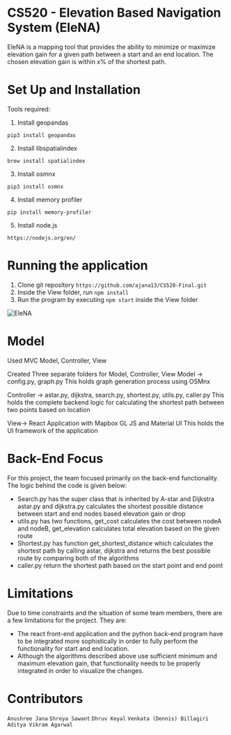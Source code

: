 
# CS520 - Elevation Based Navigation System (EleNA)

EleNA is a mapping tool that provides the ability to minimize or maximize elevation gain for a given path between a start and an end location. The chosen elevation gain is within x% of the shortest path.

# Set Up and Installation

Tools required:

1. Install geopandas

```
pip3 install geopandas
```

2. Install libspatialindex

```
brew install spatialindex
```

3. Install osmnx

```
pip3 install osmnx
```

4. Install memory profiler

```
pip install memory-profiler
```

5. Install node.js

```
https://nodejs.org/en/
```

# Running the application

1. Clone git repository `https://github.com/ajana13/CS520-Final.git`
2. Inside the View folder, run `npm install`
3. Run the program by executing `npm start` inside the View folder

![EleNA](map.png)

# Model

Used MVC Model, Controller, View 

Created Three separate folders for Model, Controller, View
Model -> config.py, graph.py
This holds graph generation process using OSMnx

Controller -> astar.py, dijkstra, search.py, shortest.py, utils.py, caller.py
This holds the complete backend logic for calculating the shortest path between two points based on location

View-> React Application with Mapbox GL JS and Material UI
This holds the UI framework of the application

# Back-End Focus

For this project, the team focused primarily on the back-end functionality. The logic behind the code is given below:

- Search.py has the super class that is inherited by A-star and Dijkstra
astar.py and dijkstra.py calculates the shortest possible distance between start and end nodes based elevation gain or drop
- utils.py has two functions, get_cost calculates the cost between nodeA and nodeB, get_elevation calculates total elevation based on the given route
- Shortest.py has function get_shortest_distance which calculates the shortest path by calling astar, dijkstra and returns the best possible route by comparing both of the algorithms
- caller.py return the shortest path based on the start point and end point 

# Limitations

Due to time constraints and the situation of some team members, there are a few limitations for the project. They are:

- The react front-end application and the python back-end program have to be integrated more sophistically in order to fully perform the functionality for start and end location. 
- Although the algorithms described above use sufficient minimum and maximum elevation gain, that functionality needs to be properly integrated in order to visualize the changes.


# Contributors

`Anushree Jana`
`Shreya Sawant`
`Dhruv Keyal`
`Venkata (Dennis) Billagiri`
`Aditya Vikram Agarwal`